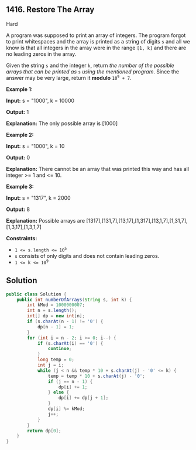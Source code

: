 ## 1416\. Restore The Array

Hard

A program was supposed to print an array of integers. The program forgot to print whitespaces and the array is printed as a string of digits `s` and all we know is that all integers in the array were in the range `[1, k]` and there are no leading zeros in the array.

Given the string `s` and the integer `k`, return _the number of the possible arrays that can be printed as_ `s` _using the mentioned program_. Since the answer may be very large, return it **modulo** <code>10<sup>9</sup> + 7</code>.

**Example 1:**

**Input:** s = "1000", k = 10000

**Output:** 1

**Explanation:** The only possible array is [1000]

**Example 2:**

**Input:** s = "1000", k = 10

**Output:** 0

**Explanation:** There cannot be an array that was printed this way and has all integer >= 1 and <= 10.

**Example 3:**

**Input:** s = "1317", k = 2000

**Output:** 8

**Explanation:** Possible arrays are [1317],[131,7],[13,17],[1,317],[13,1,7],[1,31,7],[1,3,17],[1,3,1,7]

**Constraints:**

*   <code>1 <= s.length <= 10<sup>5</sup></code>
*   `s` consists of only digits and does not contain leading zeros.
*   <code>1 <= k <= 10<sup>9</sup></code>

## Solution

```java
public class Solution {
    public int numberOfArrays(String s, int k) {
        int kMod = 1000000007;
        int n = s.length();
        int[] dp = new int[n];
        if (s.charAt(n - 1) != '0') {
            dp[n - 1] = 1;
        }
        for (int i = n - 2; i >= 0; i--) {
            if (s.charAt(i) == '0') {
                continue;
            }
            long temp = 0;
            int j = i;
            while (j < n && temp * 10 + s.charAt(j) - '0' <= k) {
                temp = temp * 10 + s.charAt(j) - '0';
                if (j == n - 1) {
                    dp[i] += 1;
                } else {
                    dp[i] += dp[j + 1];
                }
                dp[i] %= kMod;
                j++;
            }
        }
        return dp[0];
    }
}
```